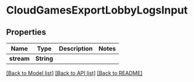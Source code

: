 # CloudGamesExportLobbyLogsInput

## Properties

Name | Type | Description | Notes
------------ | ------------- | ------------- | -------------
**stream** | **String** |  | 

[[Back to Model list]](../README.md#documentation-for-models) [[Back to API list]](../README.md#documentation-for-api-endpoints) [[Back to README]](../README.md)


